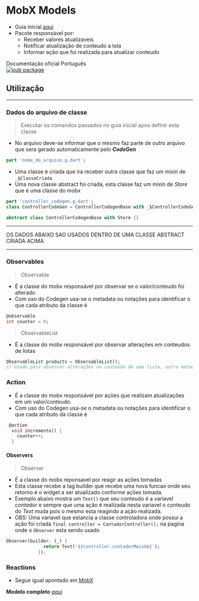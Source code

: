 # MobX Models
- Guia inicial [aqui](../../Dependencias/MobX_CodeGen.md)
- Pacote responsável por:
  - Receber valores atualizaveis
  - Notificar atualização de conteudo a tela
  - Informar ação que foi realizada para atualizar conteudo

Documentação oficial Português 
<br>[![pub package](https://img.shields.io/pub/v/mobx.svg?label=mobx&color=blue)](https://github.com/mobxjs/mobx.dart/blob/master/translation/pt-BR/README.md)

## Utilização
***
### Dados do arquivo de classe
> Executar os comandos passados no guia inicial apos definir esta classe
- No arquivo deve-se informar que o mesmo faz parte de outro arquivo que sera gerado automaticamente pelo ***CodeGen***
```dart
part 'nome_do_arquivo.g.dart';
```
- Uma classe é criada que ira receber outra classe que faz um mixin de ```_$ClasseCriada```
- Uma nova classe abstract foi criada, esta classe faz um mixin de *Store* que é uma classe do mobx
```dart
part 'controller_codegen.g.dart';
class ControllerCodeGen = ControllerCodegenBase with _$ControllerCodeGen;

abstract class ControllerCodegenBase with Store {}
```
***
OS DADOS ABAIXO SAO USADOS DENTRO DE UMA CLASSE ABSTRACT CRIADA ACIMA
***
### Observables
>Observable
- É a classe do mobx responsável por observar se o valor/conteudo foi alterado
- Com uso do Codegen usa-se o metadata ou notações para identificar o que cada atributo da classe é
```dart
@observable
int counter = 0;
```
>ObservableList
- É a classe do mobx responsável por observar alterações em conteudos de listas
```dart
ObservableList products = ObservableList();
// Usado para observar alterações no conteúdo de uma lista, outro método de usar é (var products = <Tipo>[].asObservable())
``` 
### Action
- É a classe do mobx responsável por ações que realizam atualizações em um valor/conteudo.
- Com uso do Codegen usa-se o metadata ou notações para identificar o que cada atributo da classe é
```dart
 @action
  void incremento() {
    counter++;
  }
```
#### Observers
>Observer
- É a classe do mobx reponsavel por reagir as ações tomadas
- Esta classe recebe a tag builder que recebe uma nova funcao onde seu retorno é o widget a ser atualizado conforme ações tomada.
- Exemplo abaixo mostra um ```Text()``` que seu conteudo é a variavel *contador* e sempre que uma ação é realizada nesta variavel o conteudo do *Text* muda pois o mesmo esta reagindo a ação realizada.
- OBS: Uma variavel que estancia a classe controladora onde possui a ação foi criada ```final controller = ContadorController();``` na pagina onde o ```Observer``` esta sendo usado
```dart
Observer(builder: (_) {
              return Text('${controller.contadorMaisUm}');
            }),
```

### Reactions
- Segue igual apontado em [MobX](./MobX_Modelo.md#reactions)


**Modelo completo** *[aqui](../Principais/mobx/contador_mobx_codegen/)*